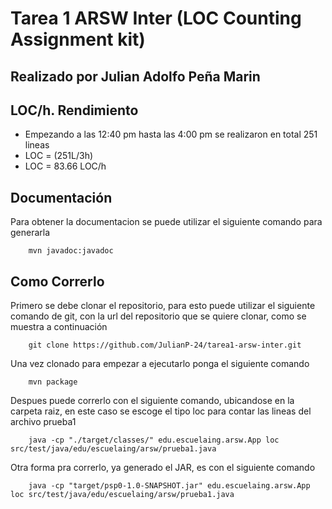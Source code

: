 # Tarea 1 ARSW Inter (LOC Counting Assignment kit)

## Realizado por Julian Adolfo Peña Marin

## LOC/h. Rendimiento

* Empezando a las 12:40 pm hasta las 4:00 pm se realizaron en total 251 lineas
* LOC = (251L/3h)
* LOC = 83.66 LOC/h

## Documentación

Para obtener la documentacion se puede utilizar el siguiente comando para generarla

```
    mvn javadoc:javadoc
```
## Como Correrlo
Primero se debe clonar el repositorio, para esto puede utilizar el siguiente comando de git, con la url del repositorio que se quiere clonar, como se muestra a continuación

```
    git clone https://github.com/JulianP-24/tarea1-arsw-inter.git
```

Una vez clonado para empezar a ejecutarlo ponga el siguiente comando

```
    mvn package
```

Despues puede correrlo con el siguiente comando, ubicandose en la carpeta raiz, en este caso se escoge el tipo loc para contar las lineas del archivo prueba1

```
    java -cp "./target/classes/" edu.escuelaing.arsw.App loc src/test/java/edu/escuelaing/arsw/prueba1.java
```

Otra forma pra correrlo, ya generado el JAR, es con el siguiente comando

```
    java -cp "target/psp0-1.0-SNAPSHOT.jar" edu.escuelaing.arsw.App loc src/test/java/edu/escuelaing/arsw/prueba1.java
```

